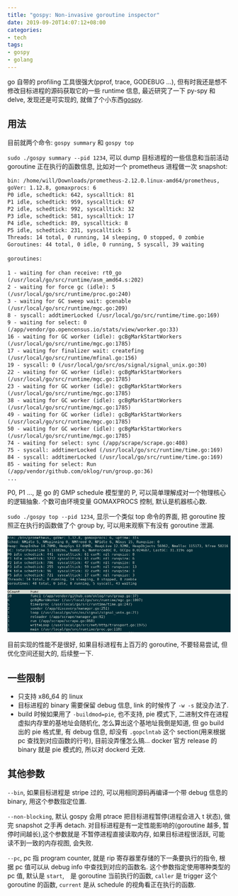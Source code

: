 ```yaml
---
title: "gospy: Non-invasive goroutine inspector"
date: 2019-09-20T14:07:12+08:00
categories:
- tech
tags:
- gospy
- golang
---
```


go 自带的 profiling 工具很强大(pprof, trace, GODEBUG ...), 但有时我还是想不修改目标进程的源码获取它的一些
runtime 信息, 最近研究了一下 py-spy 和 delve, 发现还是可实现的, 就做了个小东西[gospy](https://github.com/monsterxx03/gospy).

## 用法

目前就两个命令: `gospy summary` 和 `gospy top`

`sudo ./gospy summary --pid 1234`, 可以 dump 目标进程的一些信息和当前活动 goroutine 正在执行的函数信息,
比如对一个 prometheus 进程做一次 snapshot:

    bin: /home/will/Downloads/prometheus-2.12.0.linux-amd64/prometheus, goVer: 1.12.8, gomaxprocs: 6
    P0 idle, schedtick: 642, syscalltick: 81
    P1 idle, schedtick: 959, syscalltick: 67
    P2 idle, schedtick: 992, syscalltick: 32
    P3 idle, schedtick: 581, syscalltick: 17
    P4 idle, schedtick: 89, syscalltick: 8
    P5 idle, schedtick: 231, syscalltick: 5
    Threads: 14 total, 0 running, 14 sleeping, 0 stopped, 0 zombie
    Goroutines: 44 total, 0 idle, 0 running, 5 syscall, 39 waiting

    goroutines:

    1 - waiting for chan receive: rt0_go (/usr/local/go/src/runtime/asm_amd64.s:202) 
    2 - waiting for force gc (idle): 5 (/usr/local/go/src/runtime/proc.go:240) 
    3 - waiting for GC sweep wait: gcenable (/usr/local/go/src/runtime/mgc.go:209) 
    8 - syscall: addtimerLocked (/usr/local/go/src/runtime/time.go:169) 
    9 - waiting for select: 0 (/app/vendor/go.opencensus.io/stats/view/worker.go:33) 
    16 - waiting for GC worker (idle): gcBgMarkStartWorkers (/usr/local/go/src/runtime/mgc.go:1785) 
    17 - waiting for finalizer wait: createfing (/usr/local/go/src/runtime/mfinal.go:156) 
    19 - syscall: 0 (/usr/local/go/src/os/signal/signal_unix.go:30) 
    22 - waiting for GC worker (idle): gcBgMarkStartWorkers (/usr/local/go/src/runtime/mgc.go:1785) 
    23 - waiting for GC worker (idle): gcBgMarkStartWorkers (/usr/local/go/src/runtime/mgc.go:1785) 
    38 - waiting for GC worker (idle): gcBgMarkStartWorkers (/usr/local/go/src/runtime/mgc.go:1785) 
    49 - waiting for GC worker (idle): gcBgMarkStartWorkers (/usr/local/go/src/runtime/mgc.go:1785) 
    50 - waiting for GC worker (idle): gcBgMarkStartWorkers (/usr/local/go/src/runtime/mgc.go:1785) 
    74 - waiting for select: sync (/app/scrape/scrape.go:408) 
    75 - syscall: addtimerLocked (/usr/local/go/src/runtime/time.go:169) 
    84 - syscall: addtimerLocked (/usr/local/go/src/runtime/time.go:169) 
    85 - waiting for select: Run (/app/vendor/github.com/oklog/run/group.go:36) 
    ...


P0, P1 ..., 是 go 的 GMP schedule 模型里的 P, 可以简单理解成对一个物理核心的逻辑抽象. 个数可由环境变量 GOMAXPROCS 控制,
默认是机器核心数.


`sudo ./gospy top --pid 1234`, 显示一个类似 top 命令的界面, 把 goroutine 按照正在执行的函数做了个 group by, 可以用来观察下有没有 goroutine 泄漏.

![top](https://raw.githubusercontent.com/monsterxx03/gospy/master/images/top.png)

目前实现的性能不是很好, 如果目标进程有上百万的 goroutine, 不要轻易尝试, 但优化空间还挺大的, 后续整一下.

## 一些限制

- 只支持 x86_64 的 linux
- 目标进程的 binary 需要保留 debug 信息, link 的时候传了 `-w -s` 就没办法了.
- build 时候如果用了 `-buildmod=pie`, 也不支持, pie 模式下, 二进制文件在进程虚拟内存里的基地址会随机化, 怎么算出这个基地址我倒是知道, 但 go build 出的 pie 格式里, 有 debug 信息, 却没有 `.gopclntab` 这个 section(用来根据 pc 查找到对应函数的行号), 目前没弄懂怎么搞... docker 官方 release 的 binary 就是 pie 模式的, 所以对 dockerd 无效.

## 其他参数

`--bin`, 如果目标进程是 stripe 过的, 可以用相同源码再编译一个带 debug 信息的 binary, 用这个参数指定位置.


`--non-blocking`, 默认 gospy 会用 ptrace 把目标进程暂停(进程会进入 t 状态), 做完 snapshot 之手再 detach. 对目标进程是有一定性能影响的(goroutine 越多, 暂停时间越长),这个参数就是
不暂停进程直接读取内存, 如果目标进程很活跃, 可能读不到一致的内存视图, 会失败.


`--pc`, pc 指 program counter, 就是 rip 寄存器里存储的下一条要执行的指令, 根据 pc 值可以从 debug info 中查找到对应的函数名. 这个参数指定使用哪种类型的 pc 值, 默认是 `start`,　是 goroutine 当前执行的函数, `caller` 是 trigger 这个 goroutine 的函数, `current` 是从 schedule 的视角看正在执行的函数.

